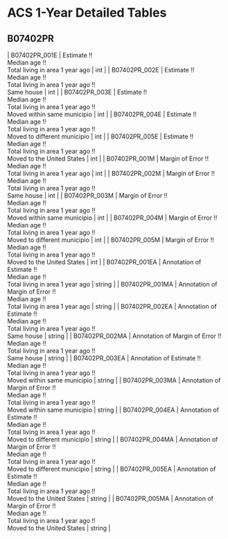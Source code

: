 # ACS 1-Year Detailed Tables

## B07402PR

| B07402PR_001E | Estimate !!<br>Median age !!<br>Total living in area 1 year ago | int |
| B07402PR_002E | Estimate !!<br>Median age !!<br>Total living in area 1 year ago !!<br>Same house | int |
| B07402PR_003E | Estimate !!<br>Median age !!<br>Total living in area 1 year ago !!<br>Moved within same municipio | int |
| B07402PR_004E | Estimate !!<br>Median age !!<br>Total living in area 1 year ago !!<br>Moved to different municipio | int |
| B07402PR_005E | Estimate !!<br>Median age !!<br>Total living in area 1 year ago !!<br>Moved to the United States | int |
| B07402PR_001M | Margin of Error !!<br>Median age !!<br>Total living in area 1 year ago | int |
| B07402PR_002M | Margin of Error !!<br>Median age !!<br>Total living in area 1 year ago !!<br>Same house | int |
| B07402PR_003M | Margin of Error !!<br>Median age !!<br>Total living in area 1 year ago !!<br>Moved within same municipio | int |
| B07402PR_004M | Margin of Error !!<br>Median age !!<br>Total living in area 1 year ago !!<br>Moved to different municipio | int |
| B07402PR_005M | Margin of Error !!<br>Median age !!<br>Total living in area 1 year ago !!<br>Moved to the United States | int |
| B07402PR_001EA | Annotation of Estimate !!<br>Median age !!<br>Total living in area 1 year ago | string |
| B07402PR_001MA | Annotation of Margin of Error !!<br>Median age !!<br>Total living in area 1 year ago | string |
| B07402PR_002EA | Annotation of Estimate !!<br>Median age !!<br>Total living in area 1 year ago !!<br>Same house | string |
| B07402PR_002MA | Annotation of Margin of Error !!<br>Median age !!<br>Total living in area 1 year ago !!<br>Same house | string |
| B07402PR_003EA | Annotation of Estimate !!<br>Median age !!<br>Total living in area 1 year ago !!<br>Moved within same municipio | string |
| B07402PR_003MA | Annotation of Margin of Error !!<br>Median age !!<br>Total living in area 1 year ago !!<br>Moved within same municipio | string |
| B07402PR_004EA | Annotation of Estimate !!<br>Median age !!<br>Total living in area 1 year ago !!<br>Moved to different municipio | string |
| B07402PR_004MA | Annotation of Margin of Error !!<br>Median age !!<br>Total living in area 1 year ago !!<br>Moved to different municipio | string |
| B07402PR_005EA | Annotation of Estimate !!<br>Median age !!<br>Total living in area 1 year ago !!<br>Moved to the United States | string |
| B07402PR_005MA | Annotation of Margin of Error !!<br>Median age !!<br>Total living in area 1 year ago !!<br>Moved to the United States | string |

